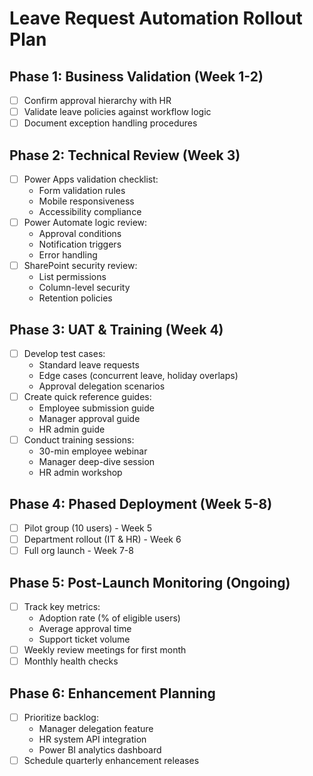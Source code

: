 # Leave Request Automation Rollout Plan

## Phase 1: Business Validation (Week 1-2)
- [ ] Confirm approval hierarchy with HR
- [ ] Validate leave policies against workflow logic
- [ ] Document exception handling procedures

## Phase 2: Technical Review (Week 3)
- [ ] Power Apps validation checklist:
  - Form validation rules
  - Mobile responsiveness
  - Accessibility compliance
- [ ] Power Automate logic review:
  - Approval conditions
  - Notification triggers
  - Error handling
- [ ] SharePoint security review:
  - List permissions
  - Column-level security
  - Retention policies

## Phase 3: UAT & Training (Week 4)
- [ ] Develop test cases:
  - Standard leave requests
  - Edge cases (concurrent leave, holiday overlaps)
  - Approval delegation scenarios
- [ ] Create quick reference guides:
  - Employee submission guide
  - Manager approval guide
  - HR admin guide
- [ ] Conduct training sessions:
  - 30-min employee webinar
  - Manager deep-dive session
  - HR admin workshop

## Phase 4: Phased Deployment (Week 5-8)
- [ ] Pilot group (10 users) - Week 5
- [ ] Department rollout (IT & HR) - Week 6
- [ ] Full org launch - Week 7-8

## Phase 5: Post-Launch Monitoring (Ongoing)
- [ ] Track key metrics:
  - Adoption rate (% of eligible users)
  - Average approval time
  - Support ticket volume
- [ ] Weekly review meetings for first month
- [ ] Monthly health checks

## Phase 6: Enhancement Planning
- [ ] Prioritize backlog:
  - Manager delegation feature
  - HR system API integration
  - Power BI analytics dashboard
- [ ] Schedule quarterly enhancement releases
